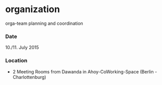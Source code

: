 # organization
orga-team planning and coordination

### Date

10./11. July 2015

### Location

- 2 Meeting Rooms from Dawanda in Ahoy-CoWorking-Space (Berlin - Charlottenburg)
